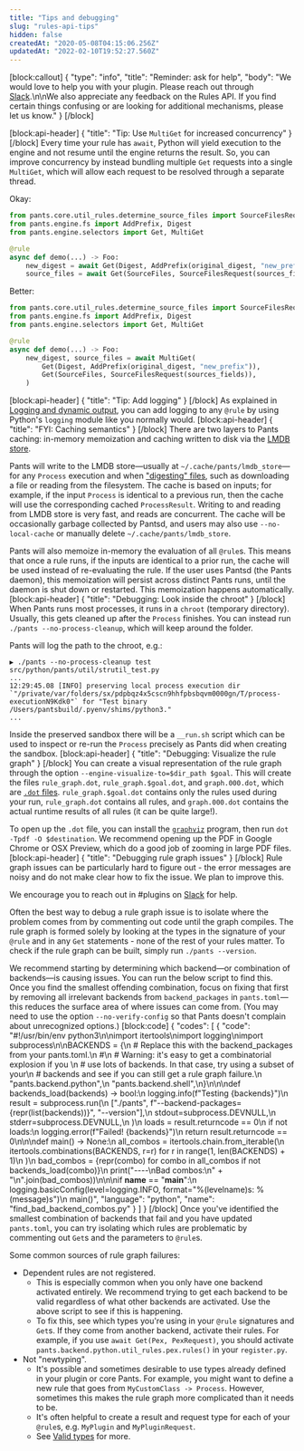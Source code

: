 ```yaml
---
title: "Tips and debugging"
slug: "rules-api-tips"
hidden: false
createdAt: "2020-05-08T04:15:06.256Z"
updatedAt: "2022-02-10T19:52:27.560Z"
---
```

[block:callout]
{
  "type": "info",
  "title": "Reminder: ask for help",
  "body": "We would love to help you with your plugin. Please reach out through [Slack](doc:community).\n\nWe also appreciate any feedback on the Rules API. If you find certain things confusing or are looking for additional mechanisms, please let us know."
}
[/block]

[block:api-header]
{
  "title": "Tip: Use `MultiGet` for increased concurrency"
}
[/block]
Every time your rule has `await`, Python will yield execution to the engine and not resume until the engine returns the result. So, you can improve concurrency by instead bundling multiple `Get` requests into a single `MultiGet`, which will allow each request to be resolved through a separate thread.

Okay:

```python
from pants.core.util_rules.determine_source_files import SourceFilesRequest, SourceFiles
from pants.engine.fs import AddPrefix, Digest
from pants.engine.selectors import Get, MultiGet

@rule
async def demo(...) -> Foo:
    new_digest = await Get(Digest, AddPrefix(original_digest, "new_prefix"))
    source_files = await Get(SourceFiles, SourceFilesRequest(sources_fields))
```

Better:

```python
from pants.core.util_rules.determine_source_files import SourceFilesRequest, SourceFiles
from pants.engine.fs import AddPrefix, Digest
from pants.engine.selectors import Get, MultiGet

@rule
async def demo(...) -> Foo:
    new_digest, source_files = await MultiGet(
        Get(Digest, AddPrefix(original_digest, "new_prefix")),
        Get(SourceFiles, SourceFilesRequest(sources_fields)),
    )
```

[block:api-header]
{
  "title": "Tip: Add logging"
}
[/block]
As explained in [Logging and dynamic output](doc:rules-api-logging), you can add logging to any `@rule` by using Python's `logging` module like you normally would.
[block:api-header]
{
  "title": "FYI: Caching semantics"
}
[/block]
There are two layers to Pants caching: in-memory memoization and caching written to disk via the [LMDB store](https://en.wikipedia.org/wiki/Lightning_Memory-Mapped_Database).

Pants will write to the LMDB store—usually at `~/.cache/pants/lmdb_store`—for any `Process` execution and when ["digesting" files](doc:rules-api-file-system), such as downloading a file or reading from the filesystem. The cache is based on inputs; for example, if the input `Process` is identical to a previous run, then the cache will use the corresponding cached `ProcessResult`. Writing to and reading from LMDB store is very fast, and reads are concurrent. The cache will be occasionally garbage collected by Pantsd, and users may also use `--no-local-cache` or manually delete `~/.cache/pants/lmdb_store`.

Pants will also memoize in-memory the evaluation of all `@rule`s. This means that once a rule runs, if the inputs are identical to a prior run, the cache will be used instead of re-evaluating the rule. If the user uses Pantsd (the Pants daemon), this memoization will persist across distinct Pants runs, until the daemon is shut down or restarted. This memoization happens automatically.
[block:api-header]
{
  "title": "Debugging: Look inside the chroot"
}
[/block]
When Pants runs most processes, it runs in a `chroot` (temporary directory). Usually, this gets cleaned up after the `Process` finishes. You can instead run `./pants --no-process-cleanup`, which will keep around the folder.

Pants will log the path to the chroot, e.g.:

```
▶ ./pants --no-process-cleanup test src/python/pants/util/strutil_test.py
...
12:29:45.08 [INFO] preserving local process execution dir `"/private/var/folders/sx/pdpbqz4x5cscn9hhfpbsbqvm0000gn/T/process-executionN9Kdk0"` for "Test binary /Users/pantsbuild/.pyenv/shims/python3."
...
```

Inside the preserved sandbox there will be a `__run.sh` script which can be used to inspect or re-run the `Process` precisely as Pants did when creating the sandbox.
[block:api-header]
{
  "title": "Debugging: Visualize the rule graph"
}
[/block]
You can create a visual representation of the rule graph through the option `--engine-visualize-to=$dir_path $goal`. This will create the files `rule_graph.dot`, `rule_graph.$goal.dot`, and `graph.000.dot`, which are [`.dot` files](https://en.wikipedia.org/wiki/DOT_%28graph_description_language%29). `rule_graph.$goal.dot` contains only the rules used during your run, `rule_graph.dot` contains all rules, and `graph.000.dot` contains the actual runtime results of all rules (it can be quite large!).

To open up the `.dot` file, you can install the [`graphviz`](https://graphviz.org) program, then run `dot -Tpdf -O $destination`. We recommend opening up the PDF in Google Chrome or OSX Preview, which do a good job of zooming in large PDF files.
[block:api-header]
{
  "title": "Debugging rule graph issues"
}
[/block]
Rule graph issues can be particularly hard to figure out - the error messages are noisy and do not make clear how to fix the issue. We plan to improve this. 

We encourage you to reach out in #plugins on [Slack](doc:getting-help) for help.

Often the best way to debug a rule graph issue is to isolate where the problem comes from by commenting out code until the graph compiles. The rule graph is formed solely by looking at the types in the signature of your `@rule` and in any `Get` statements - none of the rest of your rules matter. To check if the rule graph can be built, simply run `./pants --version`.

We recommend starting by determining which backend—or combination of backends—is causing issues. You can run the below script to find this. Once you find the smallest offending combination, focus on fixing that first by removing all irrelevant backends from `backend_packages` in `pants.toml`—this reduces the surface area of where issues can come from. (You may need to use the option `--no-verify-config` so that Pants doesn't complain about unrecognized options.)
[block:code]
{
  "codes": [
    {
      "code": "#!/usr/bin/env python3\n\nimport itertools\nimport logging\nimport subprocess\n\nBACKENDS = {\n    # Replace this with the backend_packages from your pants.toml.\n    #\n    # Warning: it's easy to get a combinatorial explosion if you \n    # use lots of backends. In that case, try using a subset of your\n    # backends and see if you can still get a rule graph failure.\n    \"pants.backend.python\",\n    \"pants.backend.shell\",\n}\n\n\ndef backends_load(backends) -> bool:\n    logging.info(f\"Testing {backends}\")\n    result = subprocess.run(\n        [\"./pants\", f\"--backend-packages={repr(list(backends))}\", \"--version\"],\n        stdout=subprocess.DEVNULL,\n        stderr=subprocess.DEVNULL,\n    )\n    loads = result.returncode == 0\n    if not loads:\n        logging.error(f\"Failed! {backends}\")\n    return result.returncode == 0\n\n\ndef main() -> None:\n    all_combos = itertools.chain.from_iterable(\n        itertools.combinations(BACKENDS, r=r) for r in range(1, len(BACKENDS) + 1)\n    )\n    bad_combos = {repr(combo) for combo in all_combos if not backends_load(combo)}\n    print(\"----\\nBad combos:\\n\" + \"\\n\".join(bad_combos))\n\n\nif __name__ == \"__main__\":\n    logging.basicConfig(level=logging.INFO, format=\"%(levelname)s: %(message)s\")\n    main()",
      "language": "python",
      "name": "find_bad_backend_combos.py"
    }
  ]
}
[/block]
Once you've identified the smallest combination of backends that fail and you have updated `pants.toml`, you can try isolating which rules are problematic by commenting out `Get`s and the parameters to `@rule`s.

Some common sources of rule graph failures:

* Dependent rules are not registered.
     - This is especially common when you only have one backend activated entirely. We recommend trying to get each backend to be valid regardless of what other backends are activated. Use the above script to see if this is happening.
     - To fix this, see which types you're using in your `@rule` signatures and `Get`s. If they come from another backend, activate their rules. For example, if you use `await Get(Pex, PexRequest)`, you should activate `pants.backend.python.util_rules.pex.rules()` in your `register.py`.
* Not "newtyping".
   - It's possible and sometimes desirable to use types already defined in your plugin or core Pants. For example, you might want to define a new rule that goes from `MyCustomClass -> Process`. However, sometimes this makes the rule graph more complicated than it needs to be.
   - It's often helpful to create a result and request type for each of your `@rule`s, e.g. `MyPlugin` and `MyPluginRequest`.
   - See [Valid types](doc:rules-api-concepts#valid-types) for more.